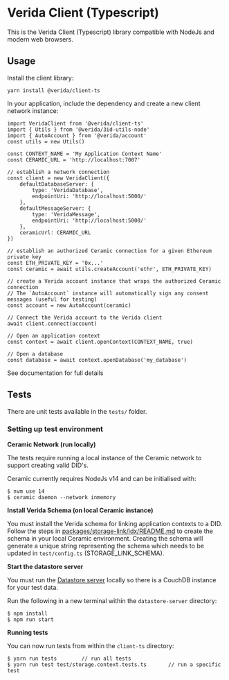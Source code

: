 
# Verida Client (Typescript)

This is the Verida Client (Typescript) library compatible with NodeJs and modern web browsers.

## Usage

Install the client library:

```
yarn install @verida/client-ts
```

In your application, include the dependency and create a new client network instance:

```
import VeridaClient from '@verida/client-ts'
import { Utils } from '@verida/3id-utils-node'
import { AutoAccount } from '@verida/account'
const utils = new Utils()

const CONTEXT_NAME = 'My Application Context Name'
const CERAMIC_URL = 'http://localhost:7007'

// establish a network connection
const client = new VeridaClient({
    defaultDatabaseServer: {
        type: 'VeridaDatabase',
        endpointUri: 'http://localhost:5000/'
    },
    defaultMessageServer: {
        type: 'VeridaMessage',
        endpointUri: 'http://localhost:5000/'
    },
    ceramicUrl: CERAMIC_URL
})

// establish an authorized Ceramic connection for a given Ethereum private key
const ETH_PRIVATE_KEY = '0x...'
const ceramic = await utils.createAccount('ethr', ETH_PRIVATE_KEY)

// create a Verida account instance that wraps the authorized Ceramic connection
// The `AutoAccount` instance will automatically sign any consent messages (useful for testing)
const account = new AutoAccount(ceramic)

// Connect the Verida account to the Verida client
await client.connect(account)

// Open an application context
const context = await client.openContext(CONTEXT_NAME, true)

// Open a database
const database = await context.openDatabase('my_database')
```

See documentation for full details

## Tests

There are unit tests available in the `tests/` folder.

### Setting up test environment

**Ceramic Network (run locally)**

The tests require running a local instance of the Ceramic network to support creating valid DID's.

Ceramic currently requires NodeJs v14 and can be initialised with:

```
$ nvm use 14
$ ceramic daemon --network inmemory
```

**Install Verida Schema (on local Ceramic instance)**

You must install the Verida schema for linking application contexts to a DID. Follow the steps in [packages/storage-link/idx/README.md](storage-link/idx/README.md) to create the schema in your local Ceramic environment. Creating the schema will generate a unique string representing the schema which needs to be updated in `test/config.ts` (STORAGE_LINK_SCHEMA).

**Start the datastore server**

You must run the [Datastore server](https://github.com/verida/datastore-server) locally so there is a CouchDB instance for your test data.

Run the following in a new terminal within the `datastore-server` directory:

```
$ npm install
$ npm run start
```

**Running tests**

You can now run tests from within the `client-ts` directory:

```
$ yarn run tests        // run all tests
$ yarn run test test/storage.context.tests.ts       // run a specific test
```